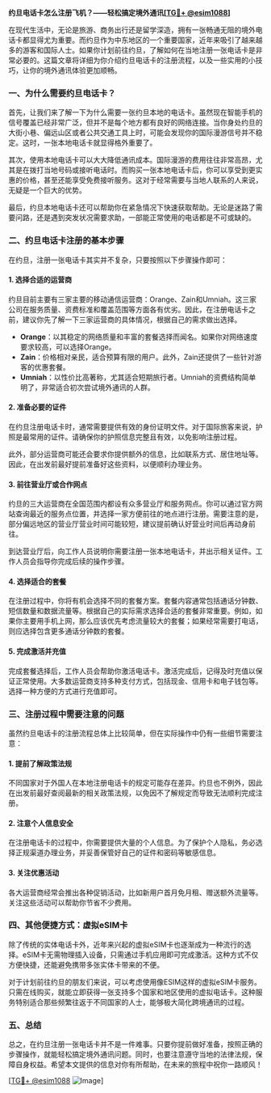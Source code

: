 **约旦电话卡怎么注册飞机？——轻松搞定境外通讯[[TG💪+ @esim1088](https://t.me/s/esim1088)]**

在现代生活中，无论是旅游、商务出行还是留学深造，拥有一张畅通无阻的境外电话卡都显得尤为重要。而约旦作为中东地区的一个重要国家，近年来吸引了越来越多的游客和国际人士。如果你计划前往约旦，了解如何在当地注册一张电话卡是非常必要的。这篇文章将详细为你介绍约旦电话卡的注册流程，以及一些实用的小技巧，让你的境外通讯体验更加顺畅。

### 一、为什么需要约旦电话卡？

首先，让我们来了解一下为什么需要一张约旦本地的电话卡。虽然现在智能手机的信号覆盖已经非常广泛，但并不是每个地方都有良好的网络连接。当你身处约旦的大街小巷、偏远山区或者公共交通工具上时，可能会发现你的国际漫游信号并不稳定。这时，一张本地电话卡就显得格外重要了。

其次，使用本地电话卡可以大大降低通讯成本。国际漫游的费用往往非常高昂，尤其是在拨打当地号码或接听电话时。而购买一张本地电话卡后，你可以享受到更实惠的价格，甚至还能享受免费接听服务。这对于经常需要与当地人联系的人来说，无疑是一个巨大的优势。

最后，约旦本地电话卡还可以帮助你在紧急情况下快速获取帮助。无论是迷路了需要问路，还是遇到突发状况需要求助，一部能正常使用的电话都是不可或缺的。

### 二、约旦电话卡注册的基本步骤

在约旦，注册一张电话卡其实并不复杂，只要按照以下步骤操作即可：

#### 1. 选择合适的运营商

约旦目前主要有三家主要的移动通信运营商：Orange、Zain和Umniah。这三家公司在服务质量、资费标准和覆盖范围等方面各有优劣。因此，在注册电话卡之前，建议你先了解一下三家运营商的具体情况，根据自己的需求做出选择。

- **Orange**：以其稳定的网络质量和丰富的套餐选择而闻名。如果你对网络速度要求较高，可以选择Orange。
- **Zain**：价格相对亲民，适合预算有限的用户。此外，Zain还提供了一些针对游客的优惠套餐。
- **Umniah**：以性价比高著称，尤其适合短期旅行者。Umniah的资费结构简单明了，非常适合初次尝试境外通讯的人群。

#### 2. 准备必要的证件

在约旦注册电话卡时，通常需要提供有效的身份证明文件。对于国际旅客来说，护照是最常用的证件。请确保你的护照信息完整且有效，以免影响注册过程。

此外，部分运营商可能还会要求你提供额外的信息，比如联系方式、居住地址等。因此，在出发前最好提前准备好这些资料，以便顺利办理业务。

#### 3. 前往营业厅或合作网点

约旦的三大运营商在全国范围内都设有众多营业厅和服务网点。你可以通过官方网站查询最近的服务点位置，并选择一家方便前往的地点进行注册。需要注意的是，部分偏远地区的营业厅营业时间可能较短，建议提前确认好营业时间后再动身前往。

到达营业厅后，向工作人员说明你需要注册一张本地电话卡，并出示相关证件。工作人员会指导你完成后续的操作步骤。

#### 4. 选择适合的套餐

在注册过程中，你将有机会选择不同的套餐方案。套餐内容通常包括通话分钟数、短信数量和数据流量等。根据自己的实际需求选择合适的套餐非常重要。例如，如果你主要用手机上网，那么应该优先考虑流量较大的套餐；如果经常需要打电话，则应选择包含更多通话分钟数的套餐。

#### 5. 完成激活并充值

完成套餐选择后，工作人员会帮助你激活电话卡。激活完成后，记得及时充值以保证正常使用。大多数运营商支持多种支付方式，包括现金、信用卡和电子钱包等。选择一种方便的方式进行充值即可。

### 三、注册过程中需要注意的问题

虽然约旦电话卡的注册流程总体上比较简单，但在实际操作中仍有一些细节需要注意：

#### 1. 提前了解政策法规

不同国家对于外国人在本地注册电话卡的规定可能存在差异。约旦也不例外，因此在出发前最好查阅最新的相关政策法规，以免因不了解规定而导致无法顺利完成注册。

#### 2. 注意个人信息安全

在注册电话卡的过程中，你需要提供大量的个人信息。为了保护个人隐私，务必选择正规渠道办理业务，并妥善保管好自己的证件和密码等敏感信息。

#### 3. 关注优惠活动

各大运营商经常会推出各种促销活动，比如新用户首月免月租、赠送额外流量等。关注这些活动可以帮助你节省不少费用。

### 四、其他便捷方式：虚拟eSIM卡

除了传统的实体电话卡外，近年来兴起的虚拟eSIM卡也逐渐成为一种流行的选择。eSIM卡无需物理插入设备，只需通过手机应用即可完成激活。这种方式不仅方便快捷，还能避免携带多张实体卡带来的不便。

对于计划前往约旦的朋友们来说，可以考虑使用像ESIM这样的虚拟eSIM卡服务。只需在线购买，就能立即获得一张支持多个国家和地区使用的虚拟电话卡。这种服务特别适合那些频繁往返于不同国家的人士，能够极大简化跨境通讯的过程。

### 五、总结

总之，在约旦注册一张电话卡并不是一件难事。只要你提前做好准备，按照正确的步骤操作，就能轻松搞定境外通讯问题。同时，也要注意遵守当地的法律法规，保障自身权益。希望本文提供的信息对你有所帮助，在未来的旅程中祝你一路顺风！

[[TG💪+ @esim1088](https://t.me/s/esim1088) ![Image](https://i.postimg.cc/4NQfJmqS/Snipaste-2025-05-13-00-14-12.png)]